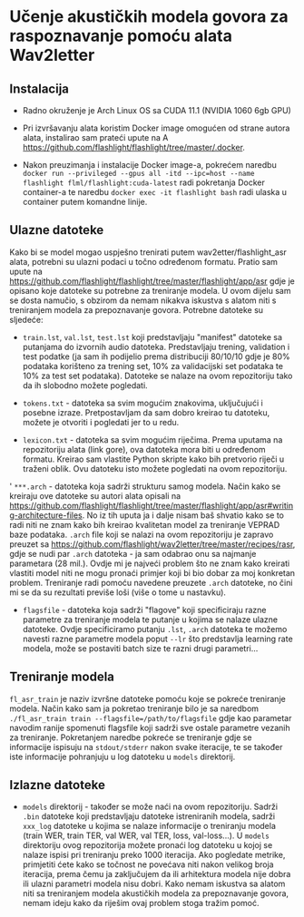 # Učenje akustičkih modela govora za raspoznavanje pomoću alata Wav2letter

## Instalacija

- Radno okruženje je Arch Linux OS sa CUDA 11.1 (NVIDIA 1060 6gb GPU)

- Pri izvršavanju alata koristim Docker image omogućen od strane autora alata, instalirao sam prateći upute na A https://github.com/flashlight/flashlight/tree/master/.docker.

- Nakon preuzimanja i instalacije Docker image-a, pokrećem naredbu `docker run --privileged --gpus all -itd --ipc=host --name flashlight flml/flashlight:cuda-latest` radi pokretanja Docker container-a te naredbu `docker exec -it flashlight bash` radi ulaska u container putem komandne linije.

## Ulazne datoteke

Kako bi se model mogao uspješno trenirati putem wav2etter/flashlight_asr alata, potrebni su ulazni podaci u točno određenom formatu. Pratio sam upute na https://github.com/flashlight/flashlight/tree/master/flashlight/app/asr gdje je opisano koje datoteke su potrebne za treniranje modela. U ovom dijelu sam se dosta namučio, s obzirom da nemam nikakva iskustva s alatom niti s treniranjem modela za prepoznavanje govora. 
Potrebne datoteke su sljedeće:

- `train.lst`, `val.lst`, `test.lst` koji predstavljaju "manifest" datoteke sa putanjama do izvornih audio datoteka. Predstavljaju trening, validation i test podatke (ja sam ih podijelio prema distribuciji 80/10/10 gdje je 80% podataka korišteno za trening set, 10% za validacijski set podataka te 10% za test set podataka). Datoteke se nalaze na ovom repozitoriju tako da ih slobodno možete pogledati.

- `tokens.txt` - datoteka sa svim mogućim znakovima, uključujući i posebne izraze. Pretpostavljam da sam dobro kreirao tu datoteku, možete je otvoriti i pogledati jer to u redu.

- `lexicon.txt` - datoteka sa svim mogućim riječima. Prema uputama na repozitoriju alata (link gore), ova datoteka mora biti u određenom formatu. Kreirao sam vlastite Python skripte kako bih pretvorio riječi u traženi oblik. Ovu datoteku isto možete pogledati na ovom repozitoriju.

' `***.arch` - datoteka koja sadrži strukturu samog modela. Način kako se kreiraju ove datoteke su autori alata opisali na https://github.com/flashlight/flashlight/tree/master/flashlight/app/asr#writing-architecture-files. No iz tih uputa ja i dalje nisam baš shvatio kako se to radi niti ne znam kako bih kreirao kvalitetan model za treniranje VEPRAD baze podataka. `.arch` file koji se nalazi na ovom repozitoriju je zapravo preuzet sa https://github.com/flashlight/wav2letter/tree/master/recipes/rasr, gdje se nudi par `.arch` datoteka - ja sam odabrao onu sa najmanje parametara (28 mil.). Ovdje mi je najveći problem što ne znam kako kreirati vlastiti model niti ne mogu pronaći primjer koji bi bio dobar za moj konkretan problem. Treniranje radi pomoću navedene preuzete `.arch` datoteke, no čini mi se da su rezultati previše loši (više o tome u nastavku).

- `flagsfile` - datoteka koja sadrži "flagove" koji specificiraju razne parametre za treniranje modela te putanje u kojima se nalaze ulazne datoteke. Ovdje specificiramo putanju `.lst`, `.arch` datoteka te možemo navesti razne parametre modela poput `--lr` što predstavlja learning rate modela, može se postaviti batch size te razni drugi parametri...

## Treniranje modela

`fl_asr_train` je naziv izvršne datoteke pomoću koje se pokreće treniranje modela. Način kako sam ja pokretao treniranje bilo je sa naredbom `./fl_asr_train train --flagsfile=/path/to/flagsfile` gdje kao parametar navodim ranije spomenuti flagsfile koji sadrži sve ostale parametre vezanih za treniranje. Pokretanjem naredbe pokreće se treniranje gdje se informacije ispisuju na `stdout/stderr` nakon svake iteracije, te se također iste informacije pohranjuju u log datoteku u `models` direktorij.

## Izlazne datoteke

- `models` direktorij - također se može naći na ovom repozitoriju. Sadrži `.bin` datoteke koji predstavljaju datoteke istreniranih modela, sadrži `xxx_log` datoteke u kojima se nalaze informacije o treniranju modela (train WER, train TER, val WER, val TER, loss, val-loss...). U `models` direktoriju ovog repozitorija možete pronaći log datoteku u kojoj se nalaze ispisi pri treniranju preko 1000 iteracija. Ako pogledate metrike, primjetiti ćete kako se točnost ne povećava niti nakon velikog broja iteracija, prema čemu ja zaključujem da ili arhitektura modela nije dobra ili ulazni parametri modela nisu dobri. Kako nemam iskustva sa alatom niti sa treniranjem modela akustičkih modela za prepoznavanje govora, nemam ideju kako da riješim ovaj problem stoga tražim pomoć.

